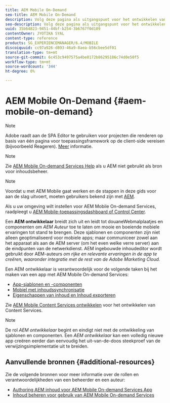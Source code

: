 ```yaml
---
title: AEM Mobile On-Demand
seo-title: AEM Mobile On-Demand
description: Volg deze pagina als uitgangspunt voor het ontwikkelen van de app On-Demand Services met AEM (Adobe Experience Manager). De pagina behandelt de onderwerpen die relevant zijn voor een ontwikkelaar van een app.
seo-description: Volg deze pagina als uitgangspunt voor het ontwikkelen van de app On-Demand Services met AEM (Adobe Experience Manager). De pagina behandelt de onderwerpen die relevant zijn voor een ontwikkelaar van een app.
uuid: 35b64823-9451-44bf-b254-3b6767f0d109
contentOwner: JYOTIKA SYAL
content-type: reference
products: SG_EXPERIENCEMANAGER/6.4/MOBILE
discoiquuid: cc97a926-d893-46a9-8aea-b56cbee5df01
translation-type: tm+mt
source-git-commit: 6c453c9497575a4be0172b86295186c74d0e50f5
workflow-type: tm+mt
source-wordcount: '344'
ht-degree: 0%

---
```



# AEM Mobile On-Demand {#aem-mobile-on-demand}

>[!NOTE]
>
>Adobe raadt aan de SPA Editor te gebruiken voor projecten die renderen op basis van één pagina voor toepassingsframework op de client-side vereisen (bijvoorbeeld Reageren). [Meer](/help/sites-developing/spa-overview.md) informatie.

>[!NOTE]
>
>Zie [AEM Mobile On-demand Services Help](https://helpx.adobe.com/digital-publishing-solution/topics.html) als u AEM niet gebruikt als bron voor inhoudsbeheer.

>[!NOTE]
>
>Voordat u met AEM Mobile gaat werken en de stappen in deze gids voor aan de slag uitvoert, moeten gebruikers bekend zijn met [AEM](/help/sites-deploying/deploy.md).
>
>Als u uw omgeving wilt instellen voor AEM Mobile On-demand Services, raadpleegt u [AEM Mobile-toepassingsdashboard of Control Center](/help/mobile/mobile-apps-ondemand-application-dashboard.md).

Een **AEM ontwikkelaar** breidt zich uit en leidt tot douaneWebmalplaatjes en componenten om *AEM Auteur* toe te laten om mooie en boeiende mobiele ervaringen tot stand te brengen. Deze sjablonen en componenten zijn niet alleen geoptimaliseerd voor mobiele apps; maar communiceer zowel aan het apparaat als aan de AEM server (om het even welke verre server) aan de eindpunten van de netwerkdienst. AEM ingebouwde inhoudeditor wordt gebruikt door AEM-auteurs *om rijke en relevante ervaringen in de app te creëren, waaronder integratie met de rest van de Adobe Marketing Cloud.*

Een AEM ontwikkelaar is verantwoordelijk voor de volgende taken bij het maken van een app met AEM Mobile On-demand Services:

* [App-sjablonen en -componenten](/help/mobile/app-templates-and-components1.md)
* [Mobiel met inhoudssynchronisatie](/help/mobile/mobile-ondemand-contentsync.md)
* [Eigenschappen van inhoud en Inhoud exporteren](/help/mobile/on-demand-content-properties-exporting.md)

Zie [AEM Mobile Content Services ontwikkelen](/help/mobile/developing-content-services.md) voor het ontwikkelen van Content Services.

>[!NOTE]
>
>De rol *AEM ontwikkelaar* begint en eindigt niet met de ontwikkeling van sjablonen en componenten. Een *AEM ontwikkelaar* kan een volledig nieuwe app creëren eerder dan eenvoudig het uit-van-de-doos steekproef van de verwijzingsimplementatie uit te breiden.

## Aanvullende bronnen {#additional-resources}

Zie de volgende bronnen voor meer informatie over de rollen en verantwoordelijkheden van een beheerder en een auteur:

* [Authoring AEM inhoud voor AEM Mobile On-demand Services App](/help/mobile/mobile-apps-ondemand.md)
* [Inhoud beheren voor gebruik van AEM Mobile On-demand Services](/help/mobile/aem-mobile.md)

